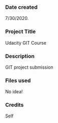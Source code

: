 ### Date created
7/30/2020.

### Project Title
Udacity GIT Course

### Description
GIT project submission

### Files used
No idea!

### Credits
Self
